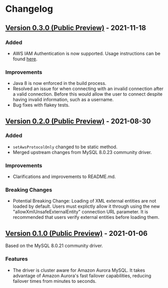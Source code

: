 # Changelog

## [Version 0.3.0 (Public Preview)](https://github.com/awslabs/aws-mysql-jdbc/releases/tag/0.3.0) - 2021-11-18

### Added
* AWS IAM Authentication is now supported. Usage instructions can be found [here](https://github.com/awslabs/aws-mysql-jdbc#aws-iam-database-authentication).

### Improvements
* Java 8 is now enforced in the build process.
* Resolved an issue for when connecting with an invalid connection after a valid connection. Before this would allow the user to connect despite having invalid information, such as a username.
* Bug fixes with flakey tests.

## [Version 0.2.0 (Public Preview)](https://github.com/awslabs/aws-mysql-jdbc/releases/tag/0.2.0) - 2021-08-30

### Added
* `setAwsProtocolOnly` changed to be static method.
* Merged upstream changes from MySQL 8.0.23 community driver.

### Improvements
* Clarifications and improvements to README.md.

### Breaking Changes
* Potential Breaking Change: Loading of XML external entities are not loaded by default. Users must explictly allow it through using the new "allowXmlUnsafeExternalEntity" connection URL parameter. It is recommended that users verify external entities before loading them.

## [Version 0.1.0 (Public Preview)](https://github.com/awslabs/aws-mysql-jdbc/releases/tag/0.1.0) - 2021-01-06

Based on the MySQL 8.0.21 community driver.

### Features
* The driver is cluster aware for Amazon Aurora MySQL. It takes advantage of Amazon Aurora's fast failover capabilities, reducing failover times from minutes to seconds.